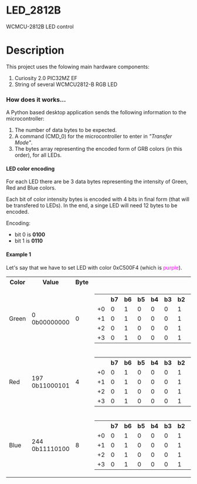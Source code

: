 # LED_2812B

WCMCU-2812B LED control
<h1>Description</h1>
<p>This project uses the folowing main hardware components:</p>
<ol>
  <li>Curiosity 2.0 PIC32MZ EF</li>
  <li>String of several WCMCU2812-B RGB LED</li>
</ol>

### How does it works...

A Python based desktop application sends the following information to the microcontroller:

1. The number of data bytes to be expected.
2. A command (CMD_0) for the microcontroller to enter in *"Transfer Mode"*.
3. The bytes array representing the encoded form of GRB colors (in this order), for all LEDs.

#### LED color encoding

For each LED there are be 3 data bytes representing the intensity of Green, Red and Blue colors.

Each bit of color intensity bytes is encoded with 4 bits in final form (that will be transfered to LEDs). In the end, a singe LED will need 12 bytes to be encoded.

Encoding:
- bit 0 is **0100**
- bit 1 is **0110**

#### Example 1

Let's say that we have to set LED with color 0xC500F4 (which is <span style="color:#FF00FF;">purple</span>).
<table>
  <tr><th>Color</th><th>Value</th><th>Byte</th><th></th></tr>
  <tr><td>Green</td><td>0<br>0b00000000</td><td>0</td>
    <td>
      <table>
        <tr><td></td><th>b7</th><th>b6</th><th>b5</th><th>b4</th><th>b3</th><th>b2</th><th>b1</th><th>b0</th></tr>
        <tr><td>+0</td><td>0</td><td>1</td><td>0</td><td>0</td><td>0</td><td>1</td><td>0</td><td>0</td></tr>
        <tr><td>+1</td><td>0</td><td>1</td><td>0</td><td>0</td><td>0</td><td>1</td><td>0</td><td>0</td></tr>
        <tr><td>+2</td><td>0</td><td>1</td><td>0</td><td>0</td><td>0</td><td>1</td><td>0</td><td>0</td></tr>
        <tr><td>+3</td><td>0</td><td>1</td><td>0</td><td>0</td><td>0</td><td>1</td><td>0</td><td>0</td></tr>
      </table>
    </td>
  </tr>
  <tr><td>Red</td><td>197<br>0b11000101</td><td>4</td>
    <td>
      <table>
        <tr><td></td><th>b7</th><th>b6</th><th>b5</th><th>b4</th><th>b3</th><th>b2</th><th>b1</th><td>b0</th></tr>
        <tr><td>+0</td><td>0</td><td>1</td><td>0</td><td>0</td><td>0</td><td>1</td><td>0</td><td>0</td></tr>
        <tr><td>+1</td><td>0</td><td>1</td><td>0</td><td>0</td><td>0</td><td>1</td><td>0</td><td>0</td></tr>
        <tr><td>+2</td><td>0</td><td>1</td><td>0</td><td>0</td><td>0</td><td>1</td><td>0</td><td>0</td></tr>
        <tr><td>+3</td><td>0</td><td>1</td><td>0</td><td>0</td><td>0</td><td>1</td><td>0</td><td>0</td></tr>
      </table>
    </td>
  </tr>
  <tr><td>Blue</td><td>244<br>0b11110100</td><td>8</td>
    <td>
      <table>
        <tr><td></td><th>b7</th><th>b6</th><th>b5</th><th>b4</th><th>b3</th><th>b2</th><th>b1</th><th>b0</th></tr>
        <tr><td>+0</td><td>0</td><td>1</td><td>0</td><td>0</td><td>0</td><td>1</td><td>0</td><td>0</td></tr>
        <tr><td>+1</td><td>0</td><td>1</td><td>0</td><td>0</td><td>0</td><td>1</td><td>0</td><td>0</td></tr>
        <tr><td>+2</td><td>0</td><td>1</td><td>0</td><td>0</td><td>0</td><td>1</td><td>0</td><td>0</td></tr>
        <tr><td>+3</td><td>0</td><td>1</td><td>0</td><td>0</td><td>0</td><td>1</td><td>0</td><td>0</td></tr>
      </table>
    </td>
  </tr>
</table>
